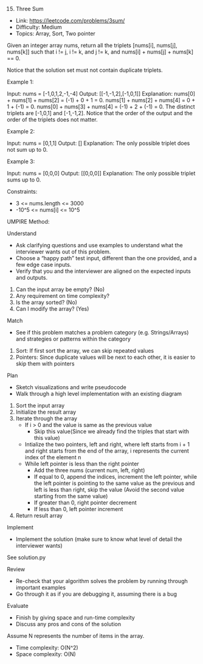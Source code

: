 15. Three Sum

- Link: https://leetcode.com/problems/3sum/
- Difficulty: Medium
- Topics: Array, Sort, Two pointer 

Given an integer array nums, return all the triplets [nums[i], nums[j], nums[k]] such that i != j, i != k, and j != k, and nums[i] + nums[j] + nums[k] == 0.

Notice that the solution set must not contain duplicate triplets.

Example 1:

Input: nums = [-1,0,1,2,-1,-4]
Output: [[-1,-1,2],[-1,0,1]]
Explanation: 
nums[0] + nums[1] + nums[2] = (-1) + 0 + 1 = 0.
nums[1] + nums[2] + nums[4] = 0 + 1 + (-1) = 0.
nums[0] + nums[3] + nums[4] = (-1) + 2 + (-1) = 0.
The distinct triplets are [-1,0,1] and [-1,-1,2].
Notice that the order of the output and the order of the triplets does not matter.

Example 2:

Input: nums = [0,1,1]
Output: []
Explanation: The only possible triplet does not sum up to 0.

Example 3:

Input: nums = [0,0,0]
Output: [[0,0,0]]
Explanation: The only possible triplet sums up to 0.

Constraints:

* 3 <= nums.length <= 3000
* -10^5 <= nums[i] <= 10^5


UMPIRE Method:

Understand

- Ask clarifying questions and use examples to understand what the interviewer wants out of this problem.
- Choose a “happy path” test input, different than the one provided, and a few edge case inputs.
- Verify that you and the interviewer are aligned on the expected inputs and outputs.

1. Can the input array be empty? (No)
2. Any requirement on time complexity?
3. Is the array sorted? (No)
4. Can I modify the array? (Yes)

Match 

- See if this problem matches a problem category (e.g. Strings/Arrays) and strategies or patterns within the category

1. Sort: If first sort the array, we can skip repeated values
2. Pointers: Since duplicate values will be next to each other, it is easier to skip them with pointers

Plan 

- Sketch visualizations and write pseudocode
- Walk through a high level implementation with an existing diagram

1. Sort the input array
2. Initialize the result array
3. Iterate through the array
    - If i > 0 and the value is same as the previous value
        - Skip this value(Since we already find the triples that start with this value)
    - Intialize the two pointers, left and right, where left starts from i + 1 and right starts from the end of the array, i represents the current index of the element n
    - While left pointer is less than the right pointer
        - Add the three nums (current num, left, right)
        - If equal to 0, append the indices, increment the left pointer, while the left pointer is pointing to the same value as the previous and left is less than right, skip the value (Avoid the second value starting from the same value)
        - If greater than 0, right pointer decrement
        - If less than 0, left pointer increment
4. Return result array
    
Implement 

- Implement the solution (make sure to know what level of detail the interviewer wants)

See solution.py

Review

- Re-check that your algorithm solves the problem by running through important examples
- Go through it as if you are debugging it, assuming there is a bug

Evaluate 

- Finish by giving space and run-time complexity
- Discuss any pros and cons of the solution

Assume N represents the number of items in the array.
- Time complexity: O(N^2)
- Space complexity: O(N)
